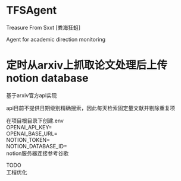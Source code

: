 # TFSAgent  

Treasure From Sxxt [粪海狂蛆]  

Agent for academic direction monitoring    

# 定时从arxiv上抓取论文处理后上传notion database  

基于arxiv官方api实现  

api目前不提供日期级别精确搜索，因此每天检索固定量文献并剔除重复项


在项目根目录下创建.env          
OPENAI_API_KEY=  
OPENAI_BASE_URL=  
NOTION_TOKEN=  
NOTION_DATABASE_ID=  
notion服务器连接参考谷歌

TODO  
工程优化
